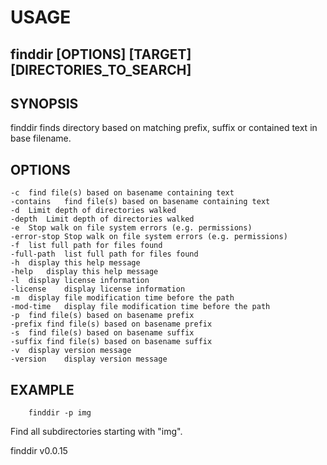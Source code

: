 
# USAGE

## finddir [OPTIONS] [TARGET] [DIRECTORIES_TO_SEARCH]

## SYNOPSIS

finddir finds directory based on matching prefix, suffix or contained text in base filename.

## OPTIONS

	-c	find file(s) based on basename containing text
	-contains	find file(s) based on basename containing text
	-d	Limit depth of directories walked
	-depth	Limit depth of directories walked
	-e	Stop walk on file system errors (e.g. permissions)
	-error-stop	Stop walk on file system errors (e.g. permissions)
	-f	list full path for files found
	-full-path	list full path for files found
	-h	display this help message
	-help	display this help message
	-l	display license information
	-license	display license information
	-m	display file modification time before the path
	-mod-time	display file modification time before the path
	-p	find file(s) based on basename prefix
	-prefix	find file(s) based on basename prefix
	-s	find file(s) based on basename suffix
	-suffix	find file(s) based on basename suffix
	-v	display version message
	-version	display version message

## EXAMPLE

```
	finddir -p img
```

Find all subdirectories starting with "img". 


finddir v0.0.15
